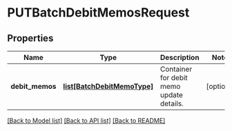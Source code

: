 # PUTBatchDebitMemosRequest

## Properties
Name | Type | Description | Notes
------------ | ------------- | ------------- | -------------
**debit_memos** | [**list[BatchDebitMemoType]**](BatchDebitMemoType.md) | Container for debit memo update details.  | [optional] 

[[Back to Model list]](../README.md#documentation-for-models) [[Back to API list]](../README.md#documentation-for-api-endpoints) [[Back to README]](../README.md)


